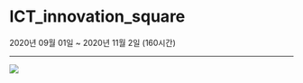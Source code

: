 # ICT_innovation_square

2020년 09월 01일 ~  2020년 11월 2일 (160시간)

------------------------------------------------------------------------


<img src="file:///C:/Users/Deok/Desktop/Deok/AI%EC%9D%B4%EB%85%B8%EB%B2%A0%EC%9D%B4%EC%85%98%20%EC%8A%A4%ED%80%98%EC%96%B4/02.Python/curriculum.png">
     
